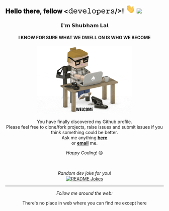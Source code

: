 # 
<h2> 𝐇𝐞𝐥𝐥𝐨 𝐭𝐡𝐞𝐫𝐞, 𝐟𝐞𝐥𝐥𝐨𝐰 <𝚍𝚎𝚟𝚎𝚕𝚘𝚙𝚎𝚛𝚜/>! 
  <img src="https://github.com/CERTIFIED2003/py-game/blob/master/images/hi.gif" width="30" />
  <img src="https://user-images.githubusercontent.com/111045472/214533140-5af199d9-670d-460a-85bb-2243be66b851.gif" width="30" />
</h2>

<div align="center">
<h3> 𝗜'𝗺 𝗦𝗵𝘂𝗯𝗵𝗮𝗺 𝗟𝗮𝗹 </h3>
<h4> I KNOW FOR SURE WHAT WE DWELL ON IS WHO WE BECOME </h4>
</div>

<div align="center" width="50">

<img src="https://github.com/CERTIFIED2003/py-game/blob/master/images/my.gif" alt="Welcome!" width="300"/>

</div>

<div align="center">

You have finally discovered my Github profile. <br>
Please feel free to clone/fork projects, raise issues and submit issues if you think something could be better. <br>
Ask me anything <a href="https://github.com/CERTIFIED2003/DISCUSSIONS/issues/1"><b>here</b></a><br>
or <a href="mailto:lal.shubham027@gmail.com"><b>email</b></a> me.

<i>Happy Coding!</i> 😊

</div>

<div align="center">



</br>
</br>
<i>Random dev joke for you!</i><br>
<a href="https://readme-jokes.vercel.app"><img align="center" src="https://readme-jokes.vercel.app/api?bgColor=%23073b4c&textColor=%2306d6a0&aColor=%2306d6a0&borderColor=%2306d6a0" alt="README Jokes"></a>

---

<i>Follow me around the web:</i><br>
<p>There's no place in web where you can find me except here</p>

</div>



